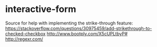 # interactive-form


Source for help with implementing the strike-through feature:
https://stackoverflow.com/questions/30975459/add-strikethrough-to-checked-checkbox
http://www.bootply.com/X5cUPLtbyP#
http://regexr.com/
